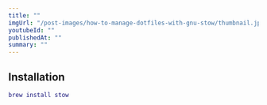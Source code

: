 ```yaml
---
title: ""
imgUrl: "/post-images/how-to-manage-dotfiles-with-gnu-stow/thumbnail.jpg"
youtubeId: ""
publishedAt: ""
summary: ""
---
```


## Installation

```lua
brew install stow
```
